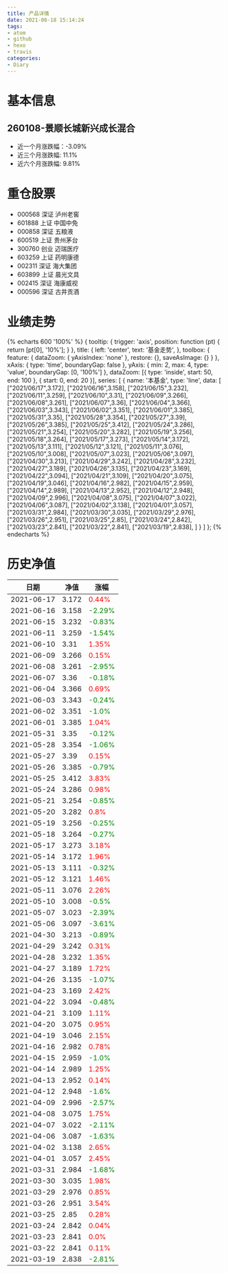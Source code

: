 ```yaml
---
title: 产品详情
date: 2021-06-18 15:14:24
tags:
- atom
- github
- hexo
- travis
categories:
- Diary
---
```


# 基本信息
## 260108-景顺长城新兴成长混合
- 近一个月涨跌幅：-3.09%
- 近三个月涨跌幅: 11.1%
- 近六个月涨跌幅: 9.81%

# 重仓股票
- 000568 深证 泸州老窖
- 601888 上证 中国中免
- 000858 深证 五粮液
- 600519 上证 贵州茅台
- 300760 创业 迈瑞医疗
- 603259 上证 药明康德
- 002311 深证 海大集团
- 603899 上证 晨光文具
- 002415 深证 海康威视
- 000596 深证 古井贡酒
# 业绩走势

{% echarts 600 '100%' %}
{
  tooltip: {
        trigger: 'axis',
        position: function (pt) {
            return [pt[0], '10%'];
        }
    },
    title: {
        left: 'center',
        text: '基金走势',
    },
    toolbox: {
        feature: {
            dataZoom: {
                yAxisIndex: 'none'
            },
            restore: {},
            saveAsImage: {}
        }
    },
    xAxis: {
        type: 'time',
        boundaryGap: false
    },
    yAxis: {
        min: 2,
        max: 4,
        type: 'value',
        boundaryGap: [0, '100%']
    },
    dataZoom: [{
        type: 'inside',
        start: 50,
        end: 100
    }, {
        start: 0,
        end: 20
    }],
    series: [
        {
            name: '本基金',
            type: 'line',
            data: [
["2021/06/17",3.172],
["2021/06/16",3.158],
["2021/06/15",3.232],
["2021/06/11",3.259],
["2021/06/10",3.31],
["2021/06/09",3.266],
["2021/06/08",3.261],
["2021/06/07",3.36],
["2021/06/04",3.366],
["2021/06/03",3.343],
["2021/06/02",3.351],
["2021/06/01",3.385],
["2021/05/31",3.35],
["2021/05/28",3.354],
["2021/05/27",3.39],
["2021/05/26",3.385],
["2021/05/25",3.412],
["2021/05/24",3.286],
["2021/05/21",3.254],
["2021/05/20",3.282],
["2021/05/19",3.256],
["2021/05/18",3.264],
["2021/05/17",3.273],
["2021/05/14",3.172],
["2021/05/13",3.111],
["2021/05/12",3.121],
["2021/05/11",3.076],
["2021/05/10",3.008],
["2021/05/07",3.023],
["2021/05/06",3.097],
["2021/04/30",3.213],
["2021/04/29",3.242],
["2021/04/28",3.232],
["2021/04/27",3.189],
["2021/04/26",3.135],
["2021/04/23",3.169],
["2021/04/22",3.094],
["2021/04/21",3.109],
["2021/04/20",3.075],
["2021/04/19",3.046],
["2021/04/16",2.982],
["2021/04/15",2.959],
["2021/04/14",2.989],
["2021/04/13",2.952],
["2021/04/12",2.948],
["2021/04/09",2.996],
["2021/04/08",3.075],
["2021/04/07",3.022],
["2021/04/06",3.087],
["2021/04/02",3.138],
["2021/04/01",3.057],
["2021/03/31",2.984],
["2021/03/30",3.035],
["2021/03/29",2.976],
["2021/03/26",2.951],
["2021/03/25",2.85],
["2021/03/24",2.842],
["2021/03/23",2.841],
["2021/03/22",2.841],
["2021/03/19",2.838],
]
        }
    ]
};
{% endecharts %}

# 历史净值

| 日期 | 净值 | 涨幅 |
| --- | --- | --- |
|2021-06-17|3.172|<font color=red>0.44%</font>|
|2021-06-16|3.158|<font color=green>-2.29%</font>|
|2021-06-15|3.232|<font color=green>-0.83%</font>|
|2021-06-11|3.259|<font color=green>-1.54%</font>|
|2021-06-10|3.31|<font color=red>1.35%</font>|
|2021-06-09|3.266|<font color=red>0.15%</font>|
|2021-06-08|3.261|<font color=green>-2.95%</font>|
|2021-06-07|3.36|<font color=green>-0.18%</font>|
|2021-06-04|3.366|<font color=red>0.69%</font>|
|2021-06-03|3.343|<font color=green>-0.24%</font>|
|2021-06-02|3.351|<font color=green>-1.0%</font>|
|2021-06-01|3.385|<font color=red>1.04%</font>|
|2021-05-31|3.35|<font color=green>-0.12%</font>|
|2021-05-28|3.354|<font color=green>-1.06%</font>|
|2021-05-27|3.39|<font color=red>0.15%</font>|
|2021-05-26|3.385|<font color=green>-0.79%</font>|
|2021-05-25|3.412|<font color=red>3.83%</font>|
|2021-05-24|3.286|<font color=red>0.98%</font>|
|2021-05-21|3.254|<font color=green>-0.85%</font>|
|2021-05-20|3.282|<font color=red>0.8%</font>|
|2021-05-19|3.256|<font color=green>-0.25%</font>|
|2021-05-18|3.264|<font color=green>-0.27%</font>|
|2021-05-17|3.273|<font color=red>3.18%</font>|
|2021-05-14|3.172|<font color=red>1.96%</font>|
|2021-05-13|3.111|<font color=green>-0.32%</font>|
|2021-05-12|3.121|<font color=red>1.46%</font>|
|2021-05-11|3.076|<font color=red>2.26%</font>|
|2021-05-10|3.008|<font color=green>-0.5%</font>|
|2021-05-07|3.023|<font color=green>-2.39%</font>|
|2021-05-06|3.097|<font color=green>-3.61%</font>|
|2021-04-30|3.213|<font color=green>-0.89%</font>|
|2021-04-29|3.242|<font color=red>0.31%</font>|
|2021-04-28|3.232|<font color=red>1.35%</font>|
|2021-04-27|3.189|<font color=red>1.72%</font>|
|2021-04-26|3.135|<font color=green>-1.07%</font>|
|2021-04-23|3.169|<font color=red>2.42%</font>|
|2021-04-22|3.094|<font color=green>-0.48%</font>|
|2021-04-21|3.109|<font color=red>1.11%</font>|
|2021-04-20|3.075|<font color=red>0.95%</font>|
|2021-04-19|3.046|<font color=red>2.15%</font>|
|2021-04-16|2.982|<font color=red>0.78%</font>|
|2021-04-15|2.959|<font color=green>-1.0%</font>|
|2021-04-14|2.989|<font color=red>1.25%</font>|
|2021-04-13|2.952|<font color=red>0.14%</font>|
|2021-04-12|2.948|<font color=green>-1.6%</font>|
|2021-04-09|2.996|<font color=green>-2.57%</font>|
|2021-04-08|3.075|<font color=red>1.75%</font>|
|2021-04-07|3.022|<font color=green>-2.11%</font>|
|2021-04-06|3.087|<font color=green>-1.63%</font>|
|2021-04-02|3.138|<font color=red>2.65%</font>|
|2021-04-01|3.057|<font color=red>2.45%</font>|
|2021-03-31|2.984|<font color=green>-1.68%</font>|
|2021-03-30|3.035|<font color=red>1.98%</font>|
|2021-03-29|2.976|<font color=red>0.85%</font>|
|2021-03-26|2.951|<font color=red>3.54%</font>|
|2021-03-25|2.85|<font color=red>0.28%</font>|
|2021-03-24|2.842|<font color=red>0.04%</font>|
|2021-03-23|2.841|<font color=red>0.0%</font>|
|2021-03-22|2.841|<font color=red>0.11%</font>|
|2021-03-19|2.838|<font color=green>-2.81%</font>|
